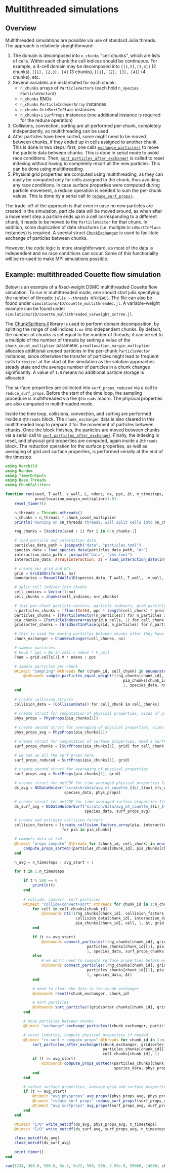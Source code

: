 # Multithreaded simulations

## Overview
Multithreaded simulations are possible via use of standard Julia threads.
The approach is relatively straightforward:
1. The domain is decomposed into `n_chunks` "cell chunks", which are lists of cells.
    Within each chunk the cell indices should be continuous.
    For example, a 4-cell domain may be decomposed into `[[1,2],[3,4]]` (2 chunks),
    `[[1], [2,3], [4]` (3 chunks), `[[1], [2], [3], [4]]` (4 chunks), etc.
2. Several variables are instantiated for each chunk:
    - `n_chunks` arrays of `ParticleVector`s (each hold `n_species` `ParticleVector`s)
    - `n_chunks` RNGs
    - `n_chunks` `ParticleIndexerArray` instances
    - `n_chunks` `GridSortInPlace` instances
    - `n_chunks+1` `SurfProps` instances (one additional instance is required for the reduce operation)
3. Collisions, convection, sorting are all performed per-chunk, completely independently,
    so multithreading can be used
4. After particles have been sorted, some might need to be moved between chunks,
    if they ended up in cells assigned to another chunk.
    This is done in two steps: first, one calls [`exchange_particles!`](@ref) to move the particle
    data between chunks. This is done in serial mode to avoid race conditions.
    Then, [`sort_particles_after_exchange!`](@ref) is called to reset indexing without having to
    completely resort all the new particles. This can be done using multithreading.
5. Physical grid properties are computed using multithreading, as they can easily be computed
    only for cells assigned to the chunk, thus avoiding any race conditions.
    In case surface properties were computed during particle movement, a
    reduce operation is needed to sum the per-chunk values. This is done by
    a serial call to [`reduce_surf_props!`](@ref).

The trade-off of the approach is that even in case no new particles are created in the simulation,
particle data will be moved around, as when after a movement step a particle ends up in a cell
corresponding to a different chunk, it needs to be moved to the `ParticleVector` for that chunk.
In addition, some duplication of data structures (i.e. multiple `GridSortInPlace` instances)
is required. A special struct [`ChunkExchanger`](@ref) is used to facilitate exchange of particles between chunks.

However, the code logic is more straightforward, as most of the data is independent and no race conditions
can occur. Some of this functionality will be re-used to make MPI simulations possible.

## Example: multithreaded Couette flow simulation

Below is an example of a fixed-weight DSMC multithreaded Couette flow simulation. To run in multithreaded mode, one should start
julia specifying the number of threads: `julia --threads NTHREADS`. The file can also be found under `simulations/1D/couette_multithreaded.jl`.
A variable-weight example can be found under `simulations/1D/couette_multithreaded_varweight_octree.jl`.

The [ChunkSplitters.jl](https://github.com/JuliaFolds2/ChunkSplitters.jl)
library is used to perform domain decomposition, by splitting the range of cell indices `1:nx` into independent chunks.
By default, the number of chunks is set equal to the number of threads; it can be set to a multiple of the number of threads
by setting a value of the `chunk_count_multiplier` parameter. `preallocation_margin_multiplier` allocates additional unused
particles in the per-chunk `ParticleVector` instances, since otherwise the transfer of particles might lead to frequent
calls to `resize!` at the start of the simulation as the solution approaches steady state and the average number of particles in a chunk
changes significantly. A value of `1.0` means no additional particle storage is allocated.

The surface properties are collected into `surf_props_reduced` via a call to `reduce_surf_props`.
Before the start of the time loop, the sampling procedure is multithreaded via the `@threads` macro.
The physical properties are also computed in multithreaded mode.

Inside the time loop, collisions, convection, and sorting are performed inside a `@threads` block. The `chunk_exchanger` data
is also cleared in this multithreaded loop to prepare it for the movement of particles between chunks.
Once the block finishes, the particles are moved between chunks via a serial call to [`sort_particles_after_exchange!`](@ref).
Finally, the indexing is reset, and physical grid properties are computed, again inside a `@threads` block.
The reduction operation for the surface properties, as well as averaging of grid and surface properties, is performed serially
at the end of the timestep.

```julia
using Merzbild
using Random
using TimerOutputs
using Base.Threads
using ChunkSplitters

function run(seed, T_wall, v_wall, L, ndens, nx, ppc, Δt, n_timesteps, avg_start; chunk_count_multiplier=1,
             preallocation_margin_multiplier=1.0)
    reset_timer!()

    n_threads = Threads.nthreads()
    n_chunks = n_threads * chunk_count_multiplier
    println("Running on $n_threads threads, will split cells into $n_chunks chunks")

    rng_chunks = [Xoshiro(seed + i) for i in 0:n_chunks-1]

    # load particle and interaction data
    particles_data_path = joinpath("data", "particles.toml")
    species_data = load_species_data(particles_data_path, "Ar")
    interaction_data_path = joinpath("data", "vhs.toml")
    interaction_data::Array{Interaction, 2} = load_interaction_data(interaction_data_path, species_data)

    # create our grid and BCs
    grid = Grid1DUniform(L, nx)
    boundaries = MaxwellWalls1D(species_data, T_wall, T_wall, -v_wall, v_wall, 1.0, 1.0)

    # split cell indices into chunks
    cell_indices = Vector(1:nx)
    cell_chunks = chunks(cell_indices; n=n_chunks)

    # init per-chunk particle vectors, particle indexers, grid particle sorters
    n_particles_chunks = [floor(Int64, ppc * length(cell_chunk) * preallocation_margin_multiplier) for cell_chunk in cell_chunks]
    particles_chunks = [[ParticleVector(n_particles)] for n_particles in n_particles_chunks]
    pia_chunks = [ParticleIndexerArray(grid.n_cells, 1) for cell_chunk in cell_chunks]
    gridsorter_chunks = [GridSortInPlace(grid, n_particles) for n_particles in n_particles_chunks]

    # this is used for moving particles between chunks after they have been sorted into grid cells
    chunk_exchanger = ChunkExchanger(cell_chunks, nx)

    # sample particles
    # Fnum * ppc = Np in cell = ndens * V_cell
    Fnum = grid.cells[1].V * ndens / ppc

    # sample particles per-chunk
    @timeit "sampling" @threads for (chunk_id, cell_chunk) in enumerate(cell_chunks)
        @inbounds sample_particles_equal_weight!(rng_chunks[chunk_id], grid, particles_chunks[chunk_id][1],
                                                    pia_chunks[chunk_id],
                                                    1, species_data, ndens, T_wall, Fnum, cell_chunk)
    end
     
    # create collision structs
    collision_data = [CollisionData() for cell_chunk in cell_chunks]
    
    # create struct for computation of physical properties, sizes of pia are the same
    phys_props = PhysProps(pia_chunks[1])

    # create second struct for averaging of physical properties, sizes of pia are the same
    phys_props_avg = PhysProps(pia_chunks[1])

    # create struct for computation of surface properties, need a SurfProps instance per chunk
    surf_props_chunks = [SurfProps(pia_chunks[1], grid) for cell_chunk in cell_chunks]

    # we sum up all the surf props here
    surf_props_reduced = SurfProps(pia_chunks[1], grid)

    # create second struct for averaging of physical properties
    surf_props_avg = SurfProps(pia_chunks[1], grid)

    # create struct for netCDF for time-averaged physical properties I/O
    ds_avg = NCDataHolder("scratch/data/avg_mt_couette_$(L)_$(nx)_$(v_wall)_$(T_wall)_$(ppc)_after$(avg_start).nc",
                          species_data, phys_props)

    # create struct for netCDF for time-averaged surface properties I/O
    ds_surf_avg = NCDataHolderSurf("scratch/data/avg_mt_couette_$(L)_$(nx)_$(v_wall)_$(T_wall)_$(ppc)_surf_after$(avg_start).nc",
                                   species_data, surf_props_avg)

    # create and estimate collision factors
    collision_factors = [create_collision_factors_array(pia, interaction_data, species_data, T_wall, Fnum)
                         for pia in pia_chunks]

    # compute data at t=0
    @timeit "props compute" @threads for (chunk_id, cell_chunk) in enumerate(cell_chunks)
        compute_props_sorted!(particles_chunks[chunk_id], pia_chunks[chunk_id], species_data, phys_props, cell_chunk)
    end

    n_avg = n_timesteps - avg_start + 1

    for t in 1:n_timesteps

        if t % 500 == 0
            println(t)
        end
        
        # collide, convect, sort particles
        @timeit "collide+convect+sort" @threads for chunk_id in 1:n_chunks
            for cell in cell_chunks[chunk_id]
                @inbounds ntc!(rng_chunks[chunk_id], collision_factors[chunk_id][1, 1, cell],
                               collision_data[chunk_id], interaction_data, particles_chunks[chunk_id][1],
                               pia_chunks[chunk_id], cell, 1, Δt, grid.cells[cell].V)
            end

            if (t >= avg_start)
                @inbounds convect_particles!(rng_chunks[chunk_id], grid, boundaries,
                                    particles_chunks[chunk_id][1], pia_chunks[chunk_id],
                                    1, species_data, surf_props_chunks[chunk_id], Δt)
            else
                # we don't need to compute surface properties before we start averaging
                @inbounds convect_particles!(rng_chunks[chunk_id], grid, boundaries,
                                    particles_chunks[chunk_id][1], pia_chunks[chunk_id],
                                    1, species_data, Δt)
            end

            # need to clear the data in the chunk exchanger
            @inbounds reset!(chunk_exchanger, chunk_id)

            # sort particles
            @inbounds sort_particles!(gridsorter_chunks[chunk_id], grid, particles_chunks[chunk_id][1], pia_chunks[chunk_id], 1)
        end

        # move particles between chunks
        @timeit "exchange" exchange_particles!(chunk_exchanger, particles_chunks, pia_chunks, cell_chunks, 1)

        # reset indexing, compute physical properties if needed
        @timeit "re-sort + compute props" @threads for chunk_id in 1:n_chunks
            sort_particles_after_exchange!(chunk_exchanger, gridsorter_chunks[chunk_id],
                                           particles_chunks[chunk_id][1], pia_chunks[chunk_id],
                                           cell_chunks[chunk_id], 1)
            if (t >= avg_start)
                @inbounds compute_props_sorted!(particles_chunks[chunk_id], pia_chunks[chunk_id],
                                                species_data, phys_props, cell_chunks[chunk_id])
            end
        end

        # reduce surface properties, average grid and surface properties
        if (t >= avg_start)
            @timeit "avg physprops" avg_props!(phys_props_avg, phys_props, n_avg)
            @timeit "reduce surf props" reduce_surf_props!(surf_props_reduced, surf_props_chunks)
            @timeit "avg surfprops" avg_props!(surf_props_avg, surf_props_reduced, n_avg)
        end
    end

    @timeit "I/O" write_netcdf(ds_avg, phys_props_avg, n_timesteps)
    @timeit "I/O" write_netcdf(ds_surf_avg, surf_props_avg, n_timesteps)

    close_netcdf(ds_avg)
    close_netcdf(ds_surf_avg)

    print_timer()
end

run(1234, 300.0, 500.0, 5e-4, 5e22, 500, 500, 2.59e-9, 50000, 14000; chunk_count_multiplier=1, preallocation_margin_multiplier=1.5)
```